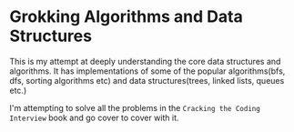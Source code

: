 # Grokking Algorithms and Data Structures
This is my attempt at deeply understanding the core data structures and algorithms. 
It has implementations of some of the popular algorithms(bfs, dfs, sorting algorithms etc) and data structures(trees, linked lists, queues etc.) 

I'm attempting to solve all the problems in the `Cracking the Coding Interview` book and go cover to cover with it. 

